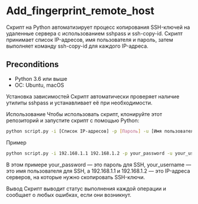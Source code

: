 # Add_fingerprint_remote_host

Cкрипт на Python автоматизирует процесс копирования SSH-ключей на удаленные сервера с использованием sshpass и ssh-copy-id. 
Скрипт принимает список IP-адресов, имя пользователя и пароль, затем выполняет команду ssh-copy-id для каждого IP-адреса.

## Preconditions

- Python 3.6 или выше
- ОС: Ubuntu, macOS

Установка зависимостей
Скрипт автоматически проверяет наличие утилиты sshpass и устанавливает её при необходимости.

Использование
Чтобы использовать скрипт, клонируйте этот репозиторий и запустите скрипт с помощью Python:

```bash
python script.py -i [Список IP-адресов] -p [Пароль] -u [Имя пользователя]
```
Пример
```bash
python script.py -i 192.168.1.1 192.168.1.2 -p your_password -u your_username
```
В этом примере your_password — это пароль для SSH, your_username — это имя пользователя для SSH, а 192.168.1.1 и 192.168.1.2 — это IP-адреса серверов, на которые нужно скопировать SSH-ключи.

Вывод
Скрипт выводит статус выполнения каждой операции и сообщает о любых ошибках, если они возникнут.
